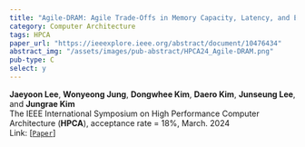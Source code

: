 ```yaml
---
title: "Agile-DRAM: Agile Trade-Offs in Memory Capacity, Latency, and Energy for Data Centers"
category: Computer Architecture
tags: HPCA
paper_url: "https://ieeexplore.ieee.org/abstract/document/10476434"
abstract_img: "/assets/images/pub-abstract/HPCA24_Agile-DRAM.png"
pub-type: C
select: y
---
```


**Jaeyoon Lee**, **Wonyeong Jung**, **Dongwhee Kim**, **Daero Kim**, **Junseung Lee**, and **Jungrae Kim**<br>
The IEEE International Symposium on High Performance Computer Architecture (**HPCA**), acceptance rate = 18%, March. 2024 <br>
Link: [[```Paper```](https://ieeexplore.ieee.org/abstract/document/10476434)]
